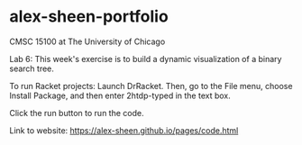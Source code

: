 # alex-sheen-portfolio

CMSC 15100 at The University of Chicago

Lab 6:
This week's exercise is to build a dynamic visualization of a binary search tree.

To run Racket projects:
  Launch DrRacket. Then, go to the File menu, choose Install Package, and then enter 2htdp-typed in the text box.

  Click the run button to run the code.

Link to website:
https://alex-sheen.github.io/pages/code.html
